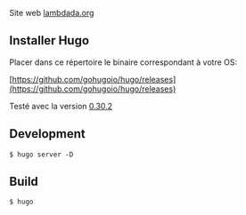 Site web [lambdada.org](http://lambdada.org/)

## Installer Hugo

Placer dans ce répertoire le binaire correspondant à votre OS:

[https://github.com/gohugoio/hugo/releases](https://github.com/gohugoio/hugo/releases)

Testé avec la version [0.30.2](https://github.com/gohugoio/hugo/releases/tag/v0.30.2)

## Development

    $ hugo server -D

## Build

    $ hugo   
